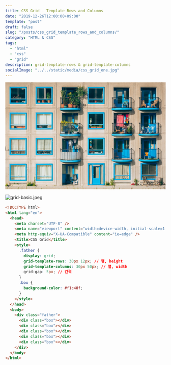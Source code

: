 ```yaml
---
title: CSS Grid - Template Rows and Columns
date: "2019-12-26T12:00:00+09:00"
template: "post"
draft: false
slug: "/posts/css_grid_template_rows_and_columns/"
category: "HTML & CSS"
tags:
  - "html"
  - "css"
  - "grid"
description: grid-template-rows & grid-template-columns
socialImage: "../../static/media/css_grid_one.jpg"
---
```


<img src="../../static/media/css_grid_one.jpg">

![grid-basic.jpeg](https://images.velog.io/post-images/qkrcndtlr123/c6f40070-209f-11ea-ac83-7789855e0f19/grid-basic.jpeg)

```html
<!DOCTYPE html>
<html lang="en">
  <head>
    <meta charset="UTF-8" />
    <meta name="viewport" content="width=device-width, initial-scale=1.0" />
    <meta http-equiv="X-UA-Compatible" content="ie=edge" />
    <title>CSS Grid</title>
    <style>
      .father {
        display: grid;
        grid-template-rows: 30px 12px; // 행, height
        grid-template-columns: 30px 50px; // 열, width
        grid-gap: 5px; // 간격
      }
      .box {
        background-color: #f1c40f;
      }
    </style>
  </head>
  <body>
    <div class="father">
      <div class="box"></div>
      <div class="box"></div>
      <div class="box"></div>
      <div class="box"></div>
      <div class="box"></div>
    </div>
  </body>
</html>
```

